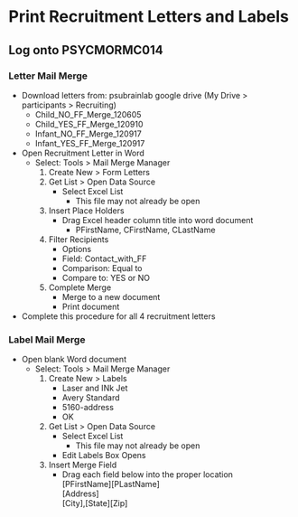 # Print Recruitment Letters and Labels

## Log onto PSYCMORMC014

### Letter Mail Merge


- Download letters from: psubrainlab google drive (My Drive > participants > Recruiting) 
  - Child_NO_FF_Merge_120605
  - Child_YES_FF_Merge_120910
  - Infant_NO_FF_Merge_120917
  - Infant_YES_FF_Merge_120917
- Open Recruitment Letter in Word 
  - Select: Tools > Mail Merge Manager
    1. Create New > Form Letters 
    2. Get List > Open Data Source  
       - Select Excel List  
         - This file may not already be open  
    3. Insert Place Holders  
       - Drag Excel header column title into word document  
         - PFirstName, CFirstName, CLastName
    4. Filter Recipients
       - Options
       - Field: Contact_with_FF
       - Comparison: Equal to
       - Compare to: YES or NO
    5. Complete Merge
       - Merge to a new document
       - Print document
- Complete this procedure for all 4 recruitment letters
    
### Label Mail Merge
- Open blank Word document   
  - Select: Tools > Mail Merge Manager
    1. Create New > Labels
       - Laser and INk Jet  
       - Avery Standard  
       - 5160-address  
       - OK  
    2. Get List > Open Data Source   
       - Select Excel List  
         - This file may not already be open  
       - Edit Labels Box Opens
    3. Insert Merge Field  
       - Drag each field below into the proper location  
    [PFirstName][PLastName]  
    [Address]  
    [City],[State][Zip]  
    